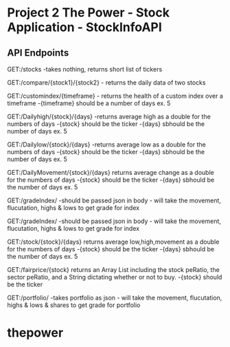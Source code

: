 # Project 2 The Power - Stock Application - StockInfoAPI

## API Endpoints

GET:/stocks
	-takes nothing, returns short list of tickers

GET:/compare/{stock1}/{stock2}
	- returns the daily data of two stocks

GET:/customindex/{timeframe}
	- returns the health of a custom index over a timeframe
		-{timeframe} should be a number of days ex. 5

GET:/Dailyhigh/{stock}/{days}
	-returns average high as a double for the numbers of days
	-{stock} should be the ticker
	-{days} sbhould be the number of days ex. 5

GET:/Dailylow/{stock}/{days}
	-returns average low as a double for the numbers of days
	-{stock} should be the ticker
	-{days} sbhould be the number of days ex. 5

GET:/DailyMovement/{stock}/{days}
	returns average change as a double for the numbers of days
	-{stock} should be the ticker
	-{days} sbhould be the number of days ex. 5

GET:/gradeIndex/
	-should be passed json in body
	- will take the movement, flucutation, highs & lows to get grade for index

GET:/gradeIndex/
	-should be passed json in body
	- will take the movement, flucutation, highs & lows to get grade for index


GET:/stock/{stock}/{days}
	returns average low,high,movement as a double for the numbers of days
	-{stock} should be the ticker
	-{days} sbhould be the number of days ex. 5
	
GET:/fairprice/{stock}
	returns an Array List including the stock peRatio, the sector peRatio, and a String 			dictating whether or not to buy.
	-{stock} should be the ticker

GET:/portfolio/
	-takes portfolio as json
	- will take the movement, flucutation, highs & lows & shares to get grade for portfolio

# thepower
